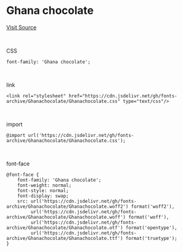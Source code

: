 # Ghana chocolate

[Visit Source](https://www.lottewellfood.com/prcenter/gana)

&nbsp;

CSS

```
font-family: 'Ghana chocolate';
```

&nbsp;

link

```
<link rel="stylesheet" href="https://cdn.jsdelivr.net/gh/fonts-archive/Ghanachocolate/Ghanachocolate.css" type="text/css"/>
```

&nbsp;

import

```
@import url('https://cdn.jsdelivr.net/gh/fonts-archive/Ghanachocolate/Ghanachocolate.css');
```

&nbsp;

font-face

```
@font-face {
    font-family: 'Ghana chocolate';
    font-weight: normal;
    font-style: normal;
    font-display: swap;
    src: url('https://cdn.jsdelivr.net/gh/fonts-archive/Ghanachocolate/Ghanachocolate.woff2') format('woff2'),
         url('https://cdn.jsdelivr.net/gh/fonts-archive/Ghanachocolate/Ghanachocolate.woff') format('woff'),
         url('https://cdn.jsdelivr.net/gh/fonts-archive/Ghanachocolate/Ghanachocolate.otf') format('opentype'),
         url('https://cdn.jsdelivr.net/gh/fonts-archive/Ghanachocolate/Ghanachocolate.ttf') format('truetype');
}
```
